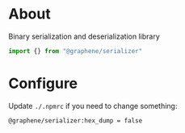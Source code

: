 # About
Binary serialization and deserialization library

```js
import {} from "@graphene/serializer"
```

# Configure
Update `./.npmrc` if you need to change something:
```bash
@graphene/serializer:hex_dump = false

```
